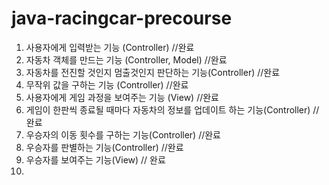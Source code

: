 # java-racingcar-precourse

1. 사용자에게 입력받는 기능 (Controller) //완료
2. 자동차 객체를 만드는 기능 (Controller, Model) //완료
3. 자동차를 전진할 것인지 멈출것인지 판단하는 기능(Controller) //완료
4. 무작위 값을 구하는 기능 (Controller) //완료
5. 사용자에게 게임 과정을 보여주는 기능 (View) //완료
6. 게임이 한판씩 종료될 때마다 자동차의 정보를 업데이트 하는 기능(Controller) //완료
7. 우승자의 이동 횟수를 구하는 기능(Controller) //완료
6. 우승자를 판별하는 기능(Controller) //완료
7. 우승자를 보여주는 기능(View) // 완료
8. 